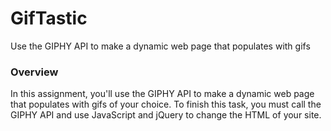 # GifTastic
Use the GIPHY API to make a dynamic web page that populates with gifs

### Overview

In this assignment, you'll use the GIPHY API to make a dynamic web page that populates with gifs of your choice. To finish this task, you must call the GIPHY API and use JavaScript and jQuery to change the HTML of your site.
